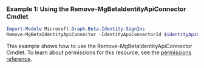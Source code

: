 ### Example 1: Using the Remove-MgBetaIdentityApiConnector Cmdlet
```powershell
Import-Module Microsoft.Graph.Beta.Identity.SignIns
Remove-MgBetaIdentityApiConnector -IdentityApiConnectorId $identityApiConnectorId
```
This example shows how to use the Remove-MgBetaIdentityApiConnector Cmdlet.
To learn about permissions for this resource, see the [permissions reference](/graph/permissions-reference).
